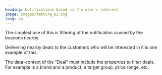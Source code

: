 ```yaml
---
heading: Notifications based on the user's interest
image: images/feature_02.png
lang: en
---
```

The simplest use of this is filtering of the notification caused by the beacons nearby.

Delivering nearby deals to the customers who will be interested in it  is one example of this.

The data-context of the "Deal" must include the properties to filter deals. For example is a brand and a product, a target group, price range, etc.
